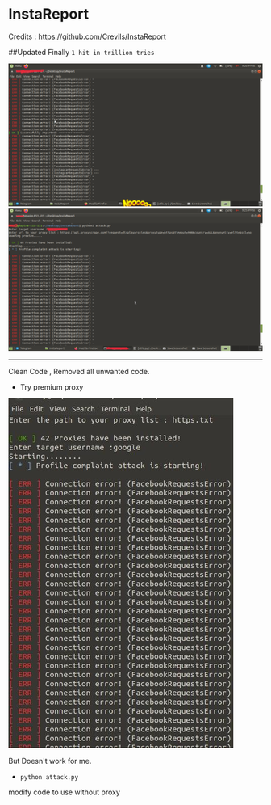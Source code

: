 # InstaReport
Credits : https://github.com/Crevils/InstaReport


##Updated
Finally `1 hit in trillion tries`


<img src="scr1.png"/>
<img src="scr2.png"/>




---------------------------------------

Clean Code , Removed all unwanted code.
* Try premium proxy
<img src="photo_2023-01-15_17-49-17.jpg"/>


But Doesn't work for me.

* `python attack.py`


modify code to use without proxy
